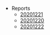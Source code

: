 * Reports
    * [20201221](reports/20201221/index.md)
    * [20201220](reports/20201220/index.md)
    * [20201222](reports/20201222/index.md)